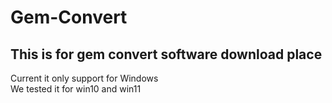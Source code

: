 # Gem-Convert
This is for gem convert software download place
---
Current it only support for Windows <br>
We tested it for win10 and win11
